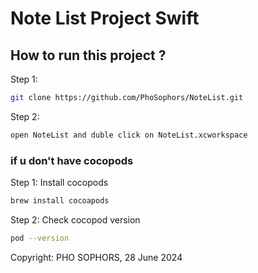 # Note List Project Swift
## How to run this project ?
Step 1:
```bash
git clone https://github.com/PhoSophors/NoteList.git
```
 Step 2:
 ```bash
open NoteList and duble click on NoteList.xcworkspace
```
### if u don't have cocopods

Step 1: Install cocopods 
```bash
brew install cocoapods
```
Step 2: Check cocopod version 
```bash
pod --version
```

Copyright: PHO SOPHORS, 28 June 2024
